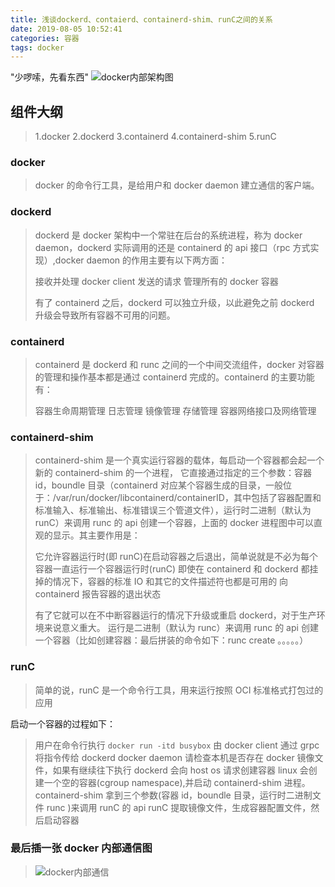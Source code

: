 ```yaml
---
title: 浅谈dockerd、contaierd、containerd-shim、runC之间的关系
date: 2019-08-05 10:52:41
categories: 容器
tags: docker
---
```


"少啰嗦，先看东西"
![docker内部架构图](/img/newimg/006y8mN6gy1g864obry93j318c0ieaet.jpg)

## 组件大纲

> 1.docker
> 2.dockerd
> 3.containerd
> 4.containerd-shim
> 5.runC

### docker

> docker 的命令行工具，是给用户和 docker daemon 建立通信的客户端。

### dockerd

> dockerd 是 docker 架构中一个常驻在后台的系统进程，称为 docker daemon，dockerd 实际调用的还是 containerd 的 api 接口（rpc 方式实现）,docker daemon 的作用主要有以下两方面：
>
> 接收并处理 docker client 发送的请求
> 管理所有的 docker 容器
>
> 有了 containerd 之后，dockerd 可以独立升级，以此避免之前 dockerd 升级会导致所有容器不可用的问题。

### containerd

> containerd 是 dockerd 和 runc 之间的一个中间交流组件，docker 对容器的管理和操作基本都是通过 containerd 完成的。containerd 的主要功能有：
>
> 容器生命周期管理
> 日志管理
> 镜像管理
> 存储管理
> 容器网络接口及网络管理

### containerd-shim

> containerd-shim 是一个真实运行容器的载体，每启动一个容器都会起一个新的 containerd-shim 的一个进程， 它直接通过指定的三个参数：容器 id，boundle 目录（containerd 对应某个容器生成的目录，一般位于：/var/run/docker/libcontainerd/containerID，其中包括了容器配置和标准输入、标准输出、标准错误三个管道文件），运行时二进制（默认为 runC）来调用 runc 的 api 创建一个容器，上面的 docker 进程图中可以直观的显示。其主要作用是：
>
> 它允许容器运行时(即 runC)在启动容器之后退出，简单说就是不必为每个容器一直运行一个容器运行时(runC)
> 即使在 containerd 和 dockerd 都挂掉的情况下，容器的标准 IO 和其它的文件描述符也都是可用的
> 向 containerd 报告容器的退出状态
>
> 有了它就可以在不中断容器运行的情况下升级或重启 dockerd，对于生产环境来说意义重大。
> 运行是二进制（默认为 runc）来调用 runc 的 api 创建一个容器（比如创建容器：最后拼装的命令如下：runc create 。。。。。）

### runC

> 简单的说，runC 是一个命令行工具，用来运行按照 OCI 标准格式打包过的应用

启动一个容器的过程如下：

> 用户在命令行执行 `docker run -itd busybox` 由 docker client 通过 grpc 将指令传给 dockerd
> docker daemon 请检查本机是否存在 docker 镜像文件，如果有继续往下执行
> dockerd 会向 host os 请求创建容器
> linux 会创建一个空的容器(cgroup namespace),并启动 containerd-shim 进程。
> containerd-shim 拿到三个参数(容器 id，boundle 目录，运行时二进制文件 runc )来调用 runC 的 api
> runC 提取镜像文件，生成容器配置文件，然后启动容器

### 最后插一张 docker 内部通信图

> ![docker内部通信](/img/newimg/006y8mN6gy1g864od01lxj31560l2tbe.jpg)
